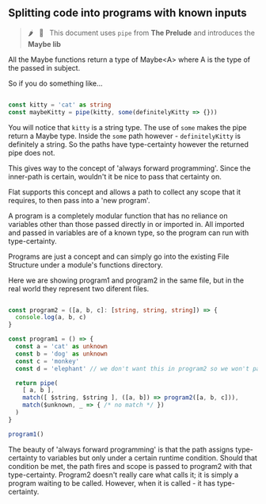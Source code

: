 ## Splitting code into programs with known inputs


> :hot_pepper: &nbsp; 🧩 &nbsp; This document uses `pipe` from **The Prelude** and introduces the **Maybe lib**

All the Maybe functions return a type of Maybe&lt;A&gt; where A is the type of the passed in subject.

So if you do something like...

```typescript

const kitty = 'cat' as string
const maybeKitty = pipe(kitty, some(definitelyKitty => {}))

```

You will notice that `kitty` is a string type.
The use of `some` makes the pipe return a Maybe<string> type.
Inside the `some` path however - `definitelyKitty` is definitely a string.
So the paths have type-certainty however the returned pipe does not.

This gives way to the concept of 'always forward programming'.
Since the inner-path is certain, wouldn't it be nice to pass that certainty on.

Flat supports this concept and allows a path to collect any scope that it requires, to then
pass into a 'new program'. 

A program is a completely modular function that has no reliance on variables other than
those passed directly in or imported in. All imported and passed in variables are of a 
known type, so the program can run with type-certainty.

Programs are just a concept and can simply go into the existing File Structure under a module's functions directory.

Here we are showing program1 and program2 in the same file, but in the real world they represent two diferent files.

```typescript

const program2 = ([a, b, c]: [string, string, string]) => {
  console.log(a, b, c)
}

const program1 = () => {
  const a = 'cat' as unknown
  const b = 'dog' as unknown
  const c = 'monkey'
  const d = 'elephant' // we don't want this in program2 so we won't pass it.

  return pipe(
    [ a, b ],
    match([ $string, $string ], ([a, b]) => program2([a, b, c])),
    match($unknown, _ => { /* no match */ })
  )
}

program1()

```

The beauty of 'always forward programming' is that the path assigns type-certainty to variables but only under a certain runtime condition. Should that condition be met, the path fires and scope is passed to program2 with that type-certainty. Program2 doesn't really care what calls it; it is simply a program waiting to be called. However, when it is called - it has type-certainty.
